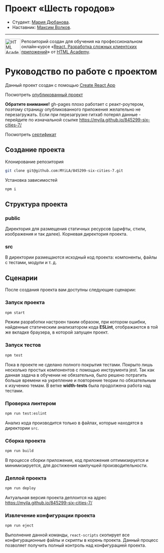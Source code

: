 # Проект «Шесть городов»

* Студент: [Мария Дюбанова](https://up.htmlacademy.ru/react/7/user/845299).
* Наставник: [Максим Волков](https://up.htmlacademy.ru/react/7/user/1508839).

---

<a href="https://htmlacademy.ru/intensive/react"><img align="left" width="50" height="50" title="HTML Academy" src="https://up.htmlacademy.ru/static/img/intensive/react/logo-for-github.png"></a>

Репозиторий создан для обучения на профессиональном онлайн‑курсе «[React. Разработка сложных клиентских приложений](https://htmlacademy.ru/intensive/react)» от [HTML Academy](https://htmlacademy.ru).

# Руководство по работе с проектом

Данный проект создан с помощью [Create React App](https://github.com/facebook/create-react-app)

Посмотреть [опубликованный проект](https://myila.github.io/845299-six-cities-7/)

**Обратите внимание!** gh-pages плохо работает с реакт-роутером, поэтому страницу опубликованного приложения желательно не перезагружать.
Если при перезагрузке гитхаб потерял данные - перейдите по изначальной ссылке https://myila.github.io/845299-six-cities-7/

Посмотреть [сертификат](https://assets.htmlacademy.ru/certificates/intensive/183/845299.pdf?1627502602&_ga=2.239385675.957325660.1627850411-1321747880.1620999137)

## Создание проекта

Клонирование репозитория

```bash
git clone git@github.com:MYiLA/845299-six-cities-7.git
```

Установка зависимостей

```bash
npm i
```

## Структура проекта

### public

Директория для размещения статичных ресурсов (шрифты, стили, изображения и так далее). Корневая директория проекта.

### src

В директории размещаются исходный код проекта: компоненты, файлы с тестами, модули и т. д.

## Сценарии

После создания проекта вам доступны следующие сценарии:

### Запуск проекта

```bash
npm start
```

Режим разработки настроен таким образом, при котором ошибки, найденные статическим анализатором кода **ESLint**, отображаются в той же вкладке браузера, в которой запущен проект.

### Запуск тестов

```bash
npm test
```

Пока в проекте не сделано полного покрытия тестами. Покрыто лишь несколько простых компонентов с помощью инструмента jest. Так как данная задача в обучении не обязательна, было решено потратить больше времени на укрепление и повторение теории по обязательным к изучению темам. В ветке **width-tests** была продолжена работа над тестами.

### Проверка линтером

```bash
npm run test:eslint
```

Анализ кода производится только в файлах, которые находятся в директории `src`.

### Сборка проекта

```bash
npm run build
```

В процессе сборки приложения, код приложения оптимизируется и минимизируется, для достижения наилучшей производительности.

### Деплой проекта

```bash
npm run deploy
```

Актуальная версия проекта деплоится на адрес https://myila.github.io/845299-six-cities-7/

### Извлечение конфигурации проекта

```bash
npm run eject
```

Выполнение данной команды, `react-scripts` скопирует все конфигурационные файлы и скрипты в корень проекта. Данный процесс позволяет получить полный контроль над конфигурацией проекта.
